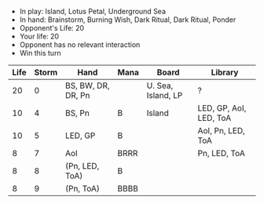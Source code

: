 - In play: Island, Lotus Petal, Underground Sea
- In hand: Brainstorm, Burning Wish, Dark Ritual, Dark Ritual, Ponder
- Opponent's Life: 20
- Your life: 20
- Opponent has no relevant interaction
- Win this turn

| Life | Storm | Hand               | Mana | Board              | Library                |
|------|-------|--------------------|------|--------------------|------------------------|
| 20   | 0     | BS, BW, DR, DR, Pn |      | U. Sea, Island, LP | ?                      |
| 10   | 4     | BS, Pn             | B    | Island             | LED, GP, AoI, LED, ToA |
| 10   | 5     | LED, GP            | B    |                    | AoI, Pn, LED, ToA      |
| 8    | 7     | AoI                | BRRR |                    | Pn, LED, ToA           |
| 8    | 8     | (Pn, LED, ToA)     | B    |                    |                        |
| 8    | 9     | (Pn, ToA)          | BBBB |                    |                        |

